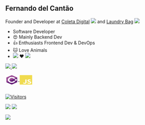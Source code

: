 ## Fernando del Cantão
Founder and Developer at [Coleta Digital](https://coleta.digital) <img src="https://github.com/user-attachments/assets/7e4e31ba-9acb-4d46-956e-201c24d6951d" width="16">  and [Laundry Bag](https://laundrybag.ch)  <img src="https://github.com/user-attachments/assets/d0dfc45b-5d5e-4bcb-a77e-ca43ae4235d9" width="16">
- Software Developer
- 😍 Mainly Backend Dev
- 👍 Enthusiasts Frontend Dev & DevOps 
- 🐱 Love Animals
- <img src="https://github.com/user-attachments/assets/7e4e31ba-9acb-4d46-956e-201c24d6951d" width="16"> ❤️ <img src="https://github.com/user-attachments/assets/d0dfc45b-5d5e-4bcb-a77e-ca43ae4235d9" width="16">
<a href="https://github.com/delcantao">
  <img height="180em" src="https://github-readme-stats-eight-theta.vercel.app/api?username=delcantao&show_icons=true&theme=onedark&include_all_commits=true&count_private=true"/>
  <img height="180em" src="https://github-readme-stats-eight-theta.vercel.app/api/top-langs/?username=delcantao&layout=compact&langs_count=8&theme=onedark"/>
<div style="display: inline_block"><br>
  
  <img align="center" alt="LF-Csharp" height="30" width="40" src="https://raw.githubusercontent.com/devicons/devicon/master/icons/csharp/csharp-original.svg">
  <img align="center" alt="LF-Js" height="30" width="40" src="https://raw.githubusercontent.com/devicons/devicon/master/icons/javascript/javascript-plain.svg"> 
  
</div>
  
  ##
  ![Visitors](https://api.visitorbadge.io/api/visitors?path=https%3A%2F%2Fgithub.com%2Fdelcantao&label=visitors&countColor=%23263759&labelStyle=lower)
  <div>
  <a href = "mailto:feedc91@gmail.com"><img src="https://img.shields.io/badge/-Gmail-%23EA4335?style=for-the-badge&logo=gmail&logoColor=white" target="_blank"></a>
  <a href="https://www.linkedin.com/in/fernando-del-cant%C3%A3o" target="_blank"><img src="https://img.shields.io/badge/-LinkedIn-%230077B5?style=for-the-badge&logo=linkedin&logoColor=white" target="_blank"></a>

  <a href="https://instagram.com/fedelcantao" target="_blank"><img src="https://img.shields.io/badge/-Instagram-%23E4405F?style=for-the-badge&logo=instagram&logoColor=white" target="_blank"></a>
</div> 

 
